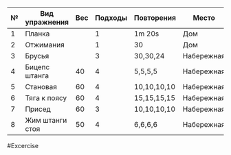 
| №   | Вид упражнения  | Вес | Подходы | Повторения  | Место      |
| --- | --------------- | --- | ------- | ----------- | ---------- |
| 1   | Планка          |     | 1       | 1m 20s      | Дом        |
| 2   | Отжимания       |     | 1       | 30          | Дом        |
| 3   | Брусья          |     | 3       | 30,30,24    | Набережная |
| 4   | Бицепс штанга   | 40  | 4       | 5,5,5,5     | Набережная |
| 5   | Становая        | 60  | 4       | 10,10,10,10 | Набережная |
| 6   | Тяга к поясу    | 60  | 4       | 15,15,15,15 | Набережная |
| 7   | Присед          | 60  | 3       | 10,10,10,10 | Набережная |
| 8   | Жим штанги стоя | 50  | 4       | 6,6,6,6     | Набережная |


#Excercise